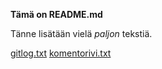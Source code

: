 **Tämä on README.md**

Tänne lisätään vielä *paljon* tekstiä.

[gitlog.txt](https://github.com/IngloriousObjects/ot-harjoitustyo/blob/master/laskarit/viikko1/gitlog.txt)
[komentorivi.txt](https://github.com/IngloriousObjects/ot-harjoitustyo/blob/master/laskarit/viikko1/komentorivi.txt)
